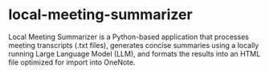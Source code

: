 # local-meeting-summarizer
Local Meeting Summarizer is a Python-based application that processes meeting transcripts (.txt files), generates concise summaries using a locally running  Large Language Model (LLM), and formats the results into an HTML file optimized for import into OneNote.
